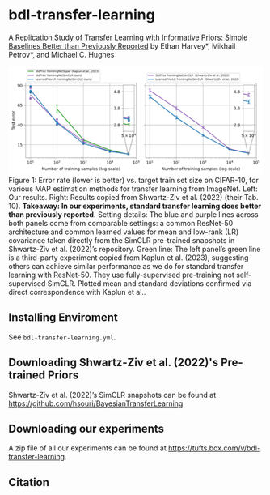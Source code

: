 # bdl-transfer-learning

[A Replication Study of Transfer Learning with Informative Priors: Simple Baselines Better than Previously Reported]() by Ethan Harvey*, Mikhail Petrov*, and Michael C. Hughes

![Figure 1](./notebooks/replication.png)
Figure 1: Error rate (lower is better) vs. target train set size on CIFAR-10, for various MAP estimation methods for transfer learning from ImageNet. Left: Our results. Right: Results copied from Shwartz-Ziv et al. (2022) (their Tab. 10). **Takeaway: In our experiments, standard transfer learning does better than previously reported.** Setting details: The blue and purple lines across both panels come from comparable settings: a common ResNet-50 architecture and common learned values for mean and low-rank (LR) covariance taken directly from the SimCLR pre-trained snapshots in Shwartz-Ziv et al. (2022)’s repository. Green line: The left panel’s green line is a third-party experiment copied from Kaplun et al. (2023), suggesting others can achieve similar performance as we do for standard transfer learning with ResNet-50. They use fully-supervised pre-training not self-supervised SimCLR. Plotted mean and standard deviations confirmed via direct correspondence with Kaplun et al..

## Installing Enviroment
See `bdl-transfer-learning.yml`.

## Downloading Shwartz-Ziv et al. (2022)'s Pre-trained Priors
Shwartz-Ziv et al. (2022)’s SimCLR snapshots can be found at https://github.com/hsouri/BayesianTransferLearning

## Downloading our experiments
A zip file of all our experiments can be found at https://tufts.box.com/v/bdl-transfer-learning.

## Citation
